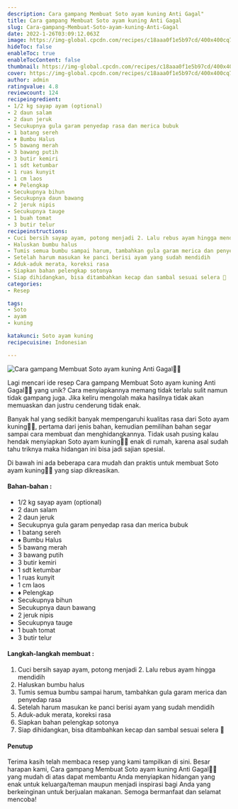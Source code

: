 ```yaml
---
description: Cara gampang Membuat Soto ayam kuning Anti Gagal"
title: Cara gampang Membuat Soto ayam kuning Anti Gagal
slug: Cara-gampang-Membuat-Soto-ayam-kuning-Anti-Gagal
date: 2022-1-26T03:09:12.063Z
image: https://img-global.cpcdn.com/recipes/c18aaa0f1e5b97cd/400x400cq70/photo.jpg
hideToc: false
enableToc: true
enableTocContent: false
thumbnail: https://img-global.cpcdn.com/recipes/c18aaa0f1e5b97cd/400x400cq70/photo.jpg
cover: https://img-global.cpcdn.com/recipes/c18aaa0f1e5b97cd/400x400cq70/photo.jpg
author: admin
ratingvalue: 4.8
reviewcount: 124
recipeingredient:
- 1/2 kg sayap ayam (optional)
- 2 daun salam
- 2 daun jeruk
- Secukupnya gula garam penyedap rasa dan merica bubuk
- 1 batang sereh
- ♦️ Bumbu Halus
- 5 bawang merah
- 3 bawang putih
- 3 butir kemiri
- 1 sdt ketumbar
- 1 ruas kunyit
- 1 cm laos
- ♦️ Pelengkap
- Secukupnya bihun
- Secukupnya daun bawang
- 2 jeruk nipis
- Secukupnya tauge
- 1 buah tomat
- 3 butir telur
recipeinstructions:
- Cuci bersih sayap ayam, potong menjadi 2. Lalu rebus ayam hingga mendidih
- Haluskan bumbu halus
- Tumis semua bumbu sampai harum, tambahkan gula garam merica dan penyedap rasa
- Setelah harum masukan ke panci berisi ayam yang sudah mendidih
- Aduk-aduk merata, koreksi rasa
- Siapkan bahan pelengkap sotonya
- Siap dihidangkan, bisa ditambahkan kecap dan sambal sesuai selera 🥰
categories:
- Resep

tags:
- Soto
- ayam
- kuning

katakunci: Soto ayam kuning
recipecuisine: Indonesian

---
```


![Cara gampang Membuat Soto ayam kuning Anti Gagal👩‍🍳](https://img-global.cpcdn.com/recipes/c18aaa0f1e5b97cd/400x400cq70/photo.jpg)

Lagi mencari ide resep Cara gampang Membuat Soto ayam kuning Anti Gagal👩‍🍳 yang unik? Cara menyiapkannya memang tidak terlalu sulit namun tidak gampang juga. Jika keliru mengolah maka hasilnya tidak akan memuaskan dan justru cenderung tidak enak.

Banyak hal yang sedikit banyak mempengaruhi kualitas rasa dari Soto ayam kuning👩‍🍳, pertama dari jenis bahan, kemudian pemilihan bahan segar sampai cara membuat dan menghidangkannya. Tidak usah pusing kalau hendak menyiapkan Soto ayam kuning👩‍🍳 enak di rumah, karena asal sudah tahu triknya maka hidangan ini bisa jadi sajian spesial.

Di bawah ini ada beberapa cara mudah dan praktis untuk membuat Soto ayam kuning👩‍🍳 yang siap dikreasikan.

<!--inarticleads1-->

#### Bahan-bahan :

- 1/2 kg sayap ayam (optional)
- 2 daun salam
- 2 daun jeruk
- Secukupnya gula garam penyedap rasa dan merica bubuk
- 1 batang sereh
- ♦️ Bumbu Halus
- 5 bawang merah
- 3 bawang putih
- 3 butir kemiri
- 1 sdt ketumbar
- 1 ruas kunyit
- 1 cm laos
- ♦️ Pelengkap
- Secukupnya bihun
- Secukupnya daun bawang
- 2 jeruk nipis
- Secukupnya tauge
- 1 buah tomat
- 3 butir telur

<!--inarticleads2-->

#### Langkah-langkah membuat :

1. Cuci bersih sayap ayam, potong menjadi 2. Lalu rebus ayam hingga mendidih
1. Haluskan bumbu halus
1. Tumis semua bumbu sampai harum, tambahkan gula garam merica dan penyedap rasa
1. Setelah harum masukan ke panci berisi ayam yang sudah mendidih
1. Aduk-aduk merata, koreksi rasa
1. Siapkan bahan pelengkap sotonya
1. Siap dihidangkan, bisa ditambahkan kecap dan sambal sesuai selera 🥰

#### Penutup

Terima kasih telah membaca resep yang kami tampilkan di sini. Besar harapan kami, Cara gampang Membuat Soto ayam kuning Anti Gagal👩‍🍳 yang mudah di atas dapat membantu Anda menyiapkan hidangan yang enak untuk keluarga/teman maupun menjadi inspirasi bagi Anda yang berkeinginan untuk berjualan makanan. Semoga bermanfaat dan selamat mencoba!